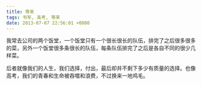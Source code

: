 ```yaml
---
title: 等来
tags: 书写, 高考, 等来
date: 2013-07-07 22:56:01 +0800
---
```



我常去公司的两个饭堂，一个饭堂只有一个很长很长的队伍，排完了之后很多很多的菜，另外一个饭堂很多条很长的队伍，每条队伍排完了之后是各自不同的很少几样菜。

后者就像我们的人生，我们选择，付出，最后却并不剩下多少有质量的选择。也像高考，我们的青春和生命被吞噬和浪费，不过换来一地鸡毛。


